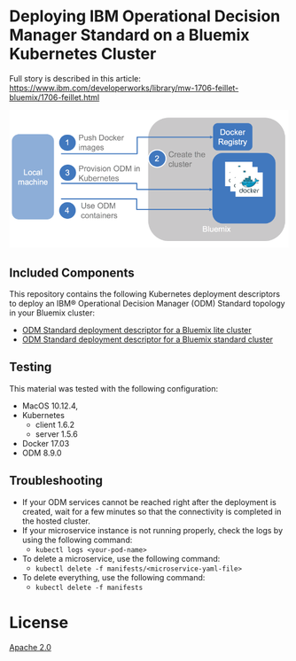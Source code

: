 
#  Deploying IBM Operational Decision Manager Standard on a Bluemix Kubernetes Cluster

Full story is described in this article: https://www.ibm.com/developerworks/library/mw-1706-feillet-bluemix/1706-feillet.html

![Flow](../images/ODMinKubernetes-Flow.png)

## Included Components
This repository contains the following Kubernetes deployment descriptors to deploy an IBM® Operational Decision Manager (ODM) Standard  topology in your Bluemix cluster:
- [ODM Standard deployment descriptor for a Bluemix lite cluster](./odm-standard-bx-lite.yaml)
- [ODM Standard deployment descriptor for a Bluemix standard cluster](./odm-standard-bx-standard.yaml)

## Testing
This material was tested with the following configuration:
- MacOS 10.12.4,
- Kubernetes
   - client 1.6.2
   - server 1.5.6
- Docker 17.03
- ODM 8.9.0

## Troubleshooting
* If your ODM services cannot be reached right after the deployment is created, wait for a few minutes so that the connectivity is completed in the hosted cluster.
* If your microservice instance is not running properly, check the logs by using the following command:
	* `kubectl logs <your-pod-name>`
* To delete a microservice, use the following command:
	* `kubectl delete -f manifests/<microservice-yaml-file>`
* To delete everything, use the following command:
	* `kubectl delete -f manifests`


# License
[Apache 2.0](LICENSE)

